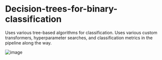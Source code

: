 # Decision-trees-for-binary-classification
Uses various tree-based algorithms for classification. Uses various custom transformers, hyperparameter searches, and classification metrics in the pipeline along the way.

![image](https://user-images.githubusercontent.com/16738116/112729802-77f33200-8f04-11eb-9209-e5b5c234af34.png)

